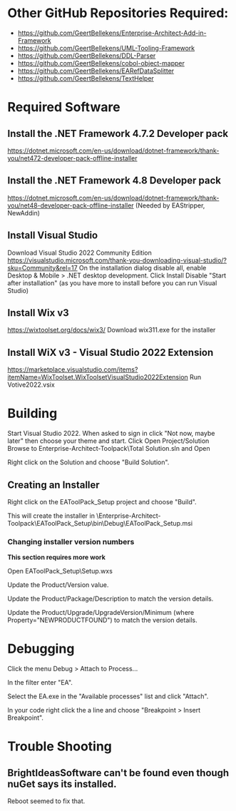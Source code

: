 # Other GitHub Repositories Required:
* https://github.com/GeertBellekens/Enterprise-Architect-Add-in-Framework
* https://github.com/GeertBellekens/UML-Tooling-Framework
* https://github.com/GeertBellekens/DDL-Parser
* https://github.com/GeertBellekens/cobol-object-mapper
* https://github.com/GeertBellekens/EARefDataSplitter
* https://github.com/GeertBellekens/TextHelper

# Required Software

## Install the .NET Framework 4.7.2 Developer pack
https://dotnet.microsoft.com/en-us/download/dotnet-framework/thank-you/net472-developer-pack-offline-installer

## Install the .NET Framework 4.8 Developer pack
https://dotnet.microsoft.com/en-us/download/dotnet-framework/thank-you/net48-developer-pack-offline-installer
(Needed by EAStripper, NewAddin) 

## Install Visual Studio

Download Visual Studio 2022 Community Edition
https://visualstudio.microsoft.com/thank-you-downloading-visual-studio/?sku=Community&rel=17
On the installation dialog disable all, enable Desktop & Mobile > .NET desktop development.
Click Install
Disable "Start after installation" (as you have more to install before you can run Visual Studio)

## Install Wix v3 
https://wixtoolset.org/docs/wix3/
Download wix311.exe for the installer

## Install WiX v3 - Visual Studio 2022 Extension
https://marketplace.visualstudio.com/items?itemName=WixToolset.WixToolsetVisualStudio2022Extension
Run Votive2022.vsix

# Building

Start Visual Studio 2022.
When asked to sign in click "Not now, maybe later" then choose your theme and start.
Click Open Project/Solution
Browse to Enterprise-Architect-Toolpack\Total Solution.sln and Open

Right click on the Solution and choose "Build Solution".

## Creating an Installer

Right click on the EAToolPack_Setup project and choose "Build".

This will create the installer in \Enterprise-Architect-Toolpack\EAToolPack_Setup\bin\Debug\EAToolPack_Setup.msi

### Changing installer version numbers

**This section requires more work**

Open EAToolPack_Setup\Setup.wxs

Update the Product/Version value.

Update the Product/Package/Description to match the version details.

Update the Product/Upgrade/UpgradeVersion/Minimum (where Property="NEWPRODUCTFOUND") to match the version details.

# Debugging

Click the menu Debug > Attach to Process...

In the filter enter "EA".

Select the EA.exe in the "Available processes" list and click "Attach".

In your code right click the a line and choose "Breakpoint > Insert Breakpoint".

# Trouble Shooting

## BrightIdeasSoftware can't be found even though nuGet says its installed.
Reboot seemed to fix that.

